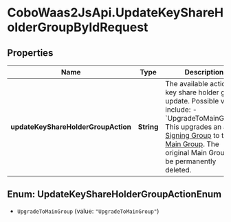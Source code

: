 # CoboWaas2JsApi.UpdateKeyShareHolderGroupByIdRequest

## Properties

Name | Type | Description | Notes
------------ | ------------- | ------------- | -------------
**updateKeyShareHolderGroupAction** | **String** | The available actions of key share holder group update. Possible values include: - &#x60;UpgradeToMainGroup&#x60;: This upgrades an active [Signing Group](https://manuals.cobo.com/en/portal/mpc-wallets/ocw/create-key-share-groups) to the [Main Group](https://manuals.cobo.com/en/portal/mpc-wallets/ocw/create-key-share-groups). The original Main Group will be permanently deleted.  | 



## Enum: UpdateKeyShareHolderGroupActionEnum


* `UpgradeToMainGroup` (value: `"UpgradeToMainGroup"`)




